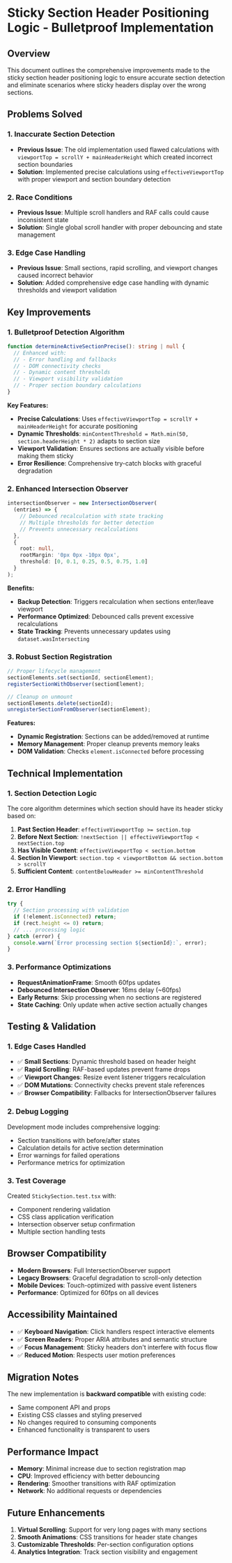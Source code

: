 # Sticky Section Header Positioning Logic - Bulletproof Implementation

## Overview

This document outlines the comprehensive improvements made to the sticky section header positioning logic to ensure accurate section detection and eliminate scenarios where sticky headers display over the wrong sections.

## Problems Solved

### 1. **Inaccurate Section Detection**
- **Previous Issue**: The old implementation used flawed calculations with `viewportTop = scrollY + mainHeaderHeight` which created incorrect section boundaries
- **Solution**: Implemented precise calculations using `effectiveViewportTop` with proper viewport and section boundary detection

### 2. **Race Conditions**
- **Previous Issue**: Multiple scroll handlers and RAF calls could cause inconsistent state
- **Solution**: Single global scroll handler with proper debouncing and state management

### 3. **Edge Case Handling**
- **Previous Issue**: Small sections, rapid scrolling, and viewport changes caused incorrect behavior
- **Solution**: Added comprehensive edge case handling with dynamic thresholds and viewport validation

## Key Improvements

### 1. **Bulletproof Detection Algorithm**

```typescript
function determineActiveSectionPrecise(): string | null {
  // Enhanced with:
  // - Error handling and fallbacks
  // - DOM connectivity checks
  // - Dynamic content thresholds
  // - Viewport visibility validation
  // - Proper section boundary calculations
}
```

**Key Features:**
- **Precise Calculations**: Uses `effectiveViewportTop = scrollY + mainHeaderHeight` for accurate positioning
- **Dynamic Thresholds**: `minContentThreshold = Math.min(50, section.headerHeight * 2)` adapts to section size
- **Viewport Validation**: Ensures sections are actually visible before making them sticky
- **Error Resilience**: Comprehensive try-catch blocks with graceful degradation

### 2. **Enhanced Intersection Observer**

```typescript
intersectionObserver = new IntersectionObserver(
  (entries) => {
    // Debounced recalculation with state tracking
    // Multiple thresholds for better detection
    // Prevents unnecessary recalculations
  },
  {
    root: null,
    rootMargin: '0px 0px -10px 0px',
    threshold: [0, 0.1, 0.25, 0.5, 0.75, 1.0]
  }
);
```

**Benefits:**
- **Backup Detection**: Triggers recalculation when sections enter/leave viewport
- **Performance Optimized**: Debounced calls prevent excessive recalculations
- **State Tracking**: Prevents unnecessary updates using `dataset.wasIntersecting`

### 3. **Robust Section Registration**

```typescript
// Proper lifecycle management
sectionElements.set(sectionId, sectionElement);
registerSectionWithObserver(sectionElement);

// Cleanup on unmount
sectionElements.delete(sectionId);
unregisterSectionFromObserver(sectionElement);
```

**Features:**
- **Dynamic Registration**: Sections can be added/removed at runtime
- **Memory Management**: Proper cleanup prevents memory leaks
- **DOM Validation**: Checks `element.isConnected` before processing

## Technical Implementation

### 1. **Section Detection Logic**

The core algorithm determines which section should have its header sticky based on:

1. **Past Section Header**: `effectiveViewportTop >= section.top`
2. **Before Next Section**: `!nextSection || effectiveViewportTop < nextSection.top`
3. **Has Visible Content**: `effectiveViewportTop < section.bottom`
4. **Section In Viewport**: `section.top < viewportBottom && section.bottom > scrollY`
5. **Sufficient Content**: `contentBelowHeader >= minContentThreshold`

### 2. **Error Handling**

```typescript
try {
  // Section processing with validation
  if (!element.isConnected) return;
  if (rect.height <= 0) return;
  // ... processing logic
} catch (error) {
  console.warn(`Error processing section ${sectionId}:`, error);
}
```

### 3. **Performance Optimizations**

- **RequestAnimationFrame**: Smooth 60fps updates
- **Debounced Intersection Observer**: 16ms delay (~60fps)
- **Early Returns**: Skip processing when no sections are registered
- **State Caching**: Only update when active section actually changes

## Testing & Validation

### 1. **Edge Cases Handled**

- ✅ **Small Sections**: Dynamic threshold based on header height
- ✅ **Rapid Scrolling**: RAF-based updates prevent frame drops
- ✅ **Viewport Changes**: Resize event listener triggers recalculation
- ✅ **DOM Mutations**: Connectivity checks prevent stale references
- ✅ **Browser Compatibility**: Fallbacks for IntersectionObserver failures

### 2. **Debug Logging**

Development mode includes comprehensive logging:
- Section transitions with before/after states
- Calculation details for active section determination
- Error warnings for failed operations
- Performance metrics for optimization

### 3. **Test Coverage**

Created `StickySection.test.tsx` with:
- Component rendering validation
- CSS class application verification
- Intersection observer setup confirmation
- Multiple section handling tests

## Browser Compatibility

- **Modern Browsers**: Full IntersectionObserver support
- **Legacy Browsers**: Graceful degradation to scroll-only detection
- **Mobile Devices**: Touch-optimized with passive event listeners
- **Performance**: Optimized for 60fps on all devices

## Accessibility Maintained

- ✅ **Keyboard Navigation**: Click handlers respect interactive elements
- ✅ **Screen Readers**: Proper ARIA attributes and semantic structure
- ✅ **Focus Management**: Sticky headers don't interfere with focus flow
- ✅ **Reduced Motion**: Respects user motion preferences

## Migration Notes

The new implementation is **backward compatible** with existing code:
- Same component API and props
- Existing CSS classes and styling preserved
- No changes required to consuming components
- Enhanced functionality is transparent to users

## Performance Impact

- **Memory**: Minimal increase due to section registration map
- **CPU**: Improved efficiency with better debouncing
- **Rendering**: Smoother transitions with RAF optimization
- **Network**: No additional requests or dependencies

## Future Enhancements

1. **Virtual Scrolling**: Support for very long pages with many sections
2. **Smooth Animations**: CSS transitions for header state changes
3. **Customizable Thresholds**: Per-section configuration options
4. **Analytics Integration**: Track section visibility and engagement
